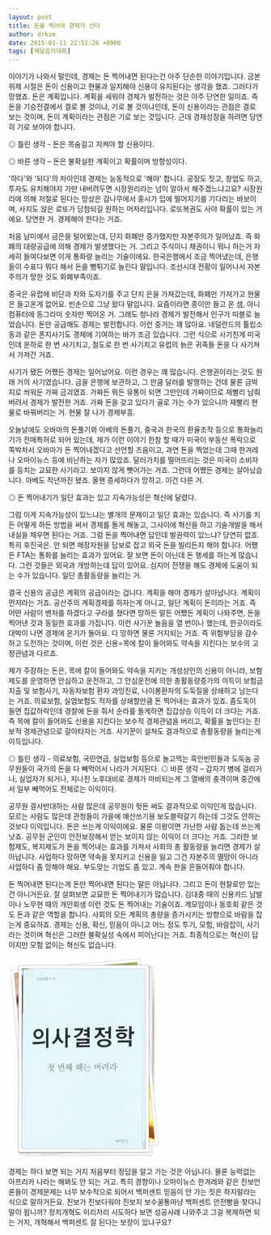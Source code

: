 ```yaml
---
layout: post
title: 돈을 찍어야 경제가 산다
author: drkim
date: 2015-01-11 22:51:28 +0900
tags: [깨달음의대화]
---
```

이야기가 나와서 말인데, 경제는 돈 찍어내면 된다는건 아주 단순한 이야기입니다. 금본위제 시절은 돈이 신용이고 현물과 일치해야 신용이 유지된다는 생각을 했죠. 그러다가 망했죠. 돈은 계획입니다. 계획을 세워야 경제가 발전하는 것은 아주 단연한 일이죠. 즉 돈을 기승전결에서 결로 볼 것이냐, 기로 볼 것이냐인데, 돈이 신용이라는 관점은 결로 보는 것이며, 돈이 계획이라는 관점은 기로 보는 것입니다. 근데 경제성장을 하려면 당연히 기로 보아야 합니다. 

  


◎ 틀린 생각 - 돈은 목숨걸고 지켜야 할 신용이다.  
      
◎ 바른 생각 – 돈은 불확실한 계획이고 확률이며 방향성이다. 

  


'하다'와 '되다'의 차이인데 경제는 능동적으로 '해야' 합니다. 공장도 짓고, 창업도 하고, 투자도 유치해야지 가만 내버려두면 시장원리라는 넘이 알아서 해주겠느냐고요? 시장원리에 의해 저절로 된다는 망상은 감나무에서 홍시가 입에 떨어지기를 기다리는 바보이며, 사지도 않은 로또가 당첨되길 원하는 머저리입니다. 로또복권도 사야 확률이 있는 거에요. 당연한 거. 경제해야 한다는 거죠. 

  


처음 남미에서 금은을 털어왔는데, 단지 화폐만 증가했지만 자본주의가 일어났죠. 즉 화폐의 대량공급에 의해 경제가 발생했다는 거. 그리고 주식이니 채권이니 뭐니 하는거 자세히 들여다보면 이게 통화량 늘리는 기술이에요. 한국은행에서 조금 찍어냈는데, 은행들이 수표다 뭐다 해서 돈을 뻥튀기로 늘린다 말입니다. 조선시대 전황이 일어나서 자본주의가 망한 것도 화폐부족이죠. 

  


중국은 유럽에 비단과 차와 도자기를 주고 단지 은을 가져갔는데, 화폐만 가져가고 현물은 들고온게 없어요. 빈손으로 그냥 왔다 말입니다. 요즘이라면 종이만 들고 온 셈, 아니 컴퓨터에 동그라미 숫자만 찍어온 거. 그래도 청나라 경제가 발전해서 인구가 따블로 늘었습니다. 돈만 공급해도 경제는 발전합니다. 이런 증거는 꽤 많아요. 네덜란드의 튤립소동과 같은 폰지사기도 경제에 기여하는 바가 조금 있습니다. 그런 식으로 사기친게 미국인데 운하로 한 번 사기치고, 철도로 한 번 사기치고 유럽의 늙은 귀족들 돈을 다 사기쳐서 가져간 거죠. 

  


사기가 됐든 어쨌든 경제는 일어났어요. 이런 경우는 꽤 많습니다. 은행권이라는 것도 원래 거의 사기였습니다. 금을 은행에 보관하고, 그 만큼 달러를 발행하는 건데 물론 금박지로 씌워둔 가짜 금괴였죠. 가짜든 뭐든 유통이 되면 그만인데 가짜이므로 재빨리 남줘버려서 경제가 발전한 거죠. 가짜 돈을 갖고 있다가 골로 가는 수가 있으니까 재빨리 현물로 바꿔버리는 거. 현물 잘 나가 경제부흥. 

  


오늘날에도 오바마의 돈풀기와 아베의 돈풀기, 중국과 한국의 환율조작 등으로 통화늘리기가 전매특허로 되어 있는데, 제가 이런 이야기 한참 할 때가 미국이 부동산 폭락으로 쪽박차서 오바마가 돈 찍어내겠다고 선언할 즈음이고, 과연 돈을 찍었는데 그때 한겨레나 오마이뉴스 등에 비난하는 자가 많았죠. 달러가치를 떨어뜨리는 것은 미국이 소비자를 등치는 교묘한 사기라고. 보이지 않게 뺏어가는 거죠. 그런데 어쨌든 경제는 살아났습니다. 아베도 작년까진 됐죠. 올핸 증세하다가 망하고. 이건 다른 거. 

  


◎ 돈 찍어내기가 일단 효과는 있고 지속가능성은 혁신에 달렸다. 

  


그럼 이게 지속가능성이 있느냐는 별개의 문제이고 일단 효과는 있습니다. 즉 사기를 치든 어떻게 하든 방법을 써서 경제를 돌게 해놓고, 그사이에 혁신을 하고 기술개발을 해서 내실을 채우면 된다는 거죠. 그럼 돈을 찍어내면 답인데 발권력이 있느냐? 당연히 없죠. 특히 후진국은. 안 되면 매장자원을 담보로 잡고 외국 돈을 빌리든지 해야 합니다. 어쨌든 FTA는 통화를 늘리는 효과가 있어요. 잘 보면 돈이 아닌데 돈 행세를 하는게 많습니다. 그런 것들은 외국과 개방하는데 답이 있어요. 심지어 전쟁을 해도 경제에 도움이 되는 수가 있습니다. 일단 총활동량을 늘리는 거. 

  


결국 신용의 공급은 계획의 공급이라는 겁니다. 계획을 해야 경제가 살아납니다. 계획이 먼저라는 거죠. 공산주의 계획경제를 하자는게 아니고, 일단 계획이 돈이라는 거죠. 즉 어떤 사람이 벤처를 하겠다고 구라를 쳤다면 망하든 말든 어쨌든 계획이 나와주면, 돈을 찍어낸 것과 동일한 효과를 가집니다. 이런 사기꾼 놀음을 열 번이나 했는데, 한곳이라도 대박이 나면 경제에 온기가 돌아요. 다 망하면 물론 거지되는 거죠. 즉 위험부담을 감수하고 도전하는 것이며, 이런 것은 신용=목에 칼이 들어와도 약속을 지킨다는 보수의 고정관념과 다르죠. 

  


제가 주장하는 돈은, 목에 칼이 들어와도 약속을 지키는 개성상인의 신용이 아니라, 보험제도를 운영하면 안심하고 운전하고, 그 안심운전에 의한 총활동량증가의 이득이 보험금 지출 및 보험사기, 자동차보험 환자 과잉진료, 나이롱환자의 도둑질을 상쇄하고 남는다는 거죠. 의료보험, 실업보험도 적자를 상쇄할만큼 돈 찍어내는 효과가 있죠. 좀도둑이 들면 집값하락인데 경찰에 돈을 줘서 순라를 돌게하면 집갑상승 이득이 더 크다는 거죠. 즉 목에 칼이 들어와도 신용을 지킨다는 보수적 경제관념을 버리고, 확률을 높인다는 진보적 경제관념으로 갈아타자는 거죠. 사기꾼이 설쳐도 결과적으로 총활동량을 늘리는게 이득입니다. 

  


◎ 틀린 생각 - 의료보험, 국민연금, 실업보험 등으로 놀고먹는 흑인빈민들과 도둑놈 공무원들이 국가의 돈을 다 빼먹어서 나라가 거지된다. ◎ 바른 생각 – 갑자기 병에 걸리거나, 실업자가 되거나, 지나친 노후대비로 경제가 마비되는게 그 열배의 충격이며 중간에서 일부 빼먹어도 전체로는 이익이다.

  


공무원 결사반대하는 사람 많은데 공무원이 헛돈 써도 결과적으로 이익인게 많습니다. 모르는 사람도 많은데 관청들이 가을에 예산쓰기용 보도블럭갈기 하는데 그것도 안하는 것보다 이익입니다. 돈은 쓰는게 이익이에요. 물론 이왕이면 가난한 사람 돕는데 쓰는게 낫죠. 공무원 군인이 안전보장해서 얻는 보이지 않는 이익이 더 크다는 거죠. 그러한 보험제도, 복지제도가 돈을 찍어내는 효과를 가져서 사회의 총 활동량을 늘리면 경제가 살아납니다. 사업하다 망하면 약속을 못지키고 신용을 잃고 그건 자본주의 멸망이 아니라 사업하다 좀 망해야 해요. 부도맞는 기업도 좀 있고. 계속 판을 흔들어줘야 합니다. 

  


돈 찍어내면 된다는게 돈만 찍어내면 된다는 말은 아닙니다. 그리고 돈이 현찰로만 있는건 아니거든요. 잘 살펴보면 교묘한 돈 찍어내기가 많습니다. 김대중 때의 신용카드 남발이나 노무현 때의 개인회생 이런 것도 돈 찍어내는 기술이죠. 계모임이나 동호회 같은 것도 돈과 같은 역할을 합니다. 사회의 모든 계획의 총량을 증가시키는 방향으로 바람을 잡는게 중요하죠. 경제는 신용, 확신, 믿음이 아니고 어느 정도 투기, 모험, 바람잡이, 사기라는 것이며 혁신은 그러한 불확실성 속에서 피어난다는 거죠. 최종적으로는 혁신이 답이지만 모험 없이는 혁신도 없습니다.

  



![](/files/attach/images/198/034/555/111.JPG)   


  


경제는 하다 보면 되는 거지 처음부터 정답을 알고 가는 것은 아닙니다. 물론 능력없는 아프리카 나라는 해봐도 안 되는 거고. 특히 경향이나 오마이뉴스 한겨레와 같은 진보언론들이 경제문제는 너무 보수적으로 되어서 백퍼센트 믿음이 안 가는 짓은 하지말라는 식으로 말하거든요. 진보가 진보다워야 진보지 보수꼴통마냥 백퍼센트 안전빵을 찾다니 말이 됩니까? 정치개혁도 이리저리 시도하다 보면 성공사례 나와주고 그걸 복제하면 되는 거지, 개혁해서 백퍼센트 잘 된다는 보장이 있냐구요?